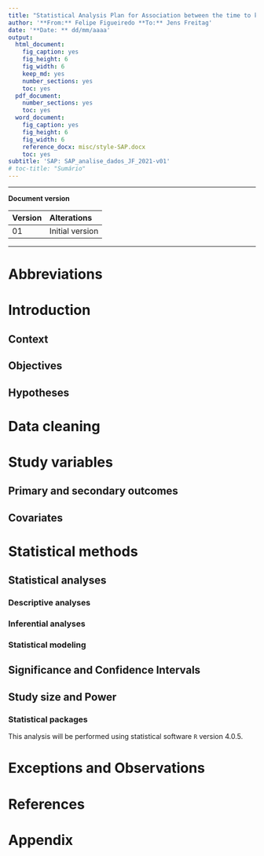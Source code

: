 ```yaml
---
title: "Statistical Analysis Plan for Association between the time to knee prosthesis failure and prosthesis brand in Helios Gesundheit clinics"
author: '**From:** Felipe Figueiredo **To:** Jens Freitag'
date: '**Date: ** dd/mm/aaaa'
output:
  html_document:
    fig_caption: yes
    fig_height: 6
    fig_width: 6
    keep_md: yes
    number_sections: yes
    toc: yes
  pdf_document:
    number_sections: yes
    toc: yes
  word_document:
    fig_caption: yes
    fig_height: 6
    fig_width: 6
    reference_docx: misc/style-SAP.docx
    toc: yes
subtitle: 'SAP: SAP_analise_dados_JF_2021-v01'
# toc-title: "Sumário"
---
```




---

**Document version**


|Version |Alterations     |
|:-------|:---------------|
|01      |Initial version |

---


# Abbreviations

# Introduction

## Context

## Objectives

## Hypotheses

# Data cleaning

# Study variables

## Primary and secondary outcomes

## Covariates

# Statistical methods

## Statistical analyses

### Descriptive analyses

### Inferential analyses

### Statistical modeling

## Significance and Confidence Intervals

## Study size and Power

### Statistical packages

This analysis will be performed using statistical software `R` version 4.0.5.

# Exceptions and Observations

# References

# Appendix

